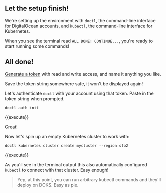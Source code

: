 ## Let the setup finish!

We're setting up the environment with `doctl`, the command-line interface
for DigitalOcean accounts, and `kubectl`, the command-line interface for
Kubernetes.

When you see the terminal read `ALL DONE! CONTINUE...`, you're ready to
start running some commands!

## All done!

[Generate a token](https://cloud.digitalocean.com/account/api/tokens/new)
with read and write access, and name it anything you like.

Save the token string somewhere safe, it won't be displayed again!

Let's authenticate `doctl` with your account using that token. Paste in the
token string when prompted.

```
doctl auth init
```
{{execute}}

Great!

Now let's spin up an empty Kubernetes cluster to work with:

```
doctl kubernetes cluster create mycluster --region sfo2
```
{{execute}}

As you'll see in the terminal output this also automatically configured
`kubectl` to connect with that cluster. Easy enough!

> Yep, at this point, you can run arbitrary kubectl commands and they'll
> deploy on DOKS. Easy as pie.
